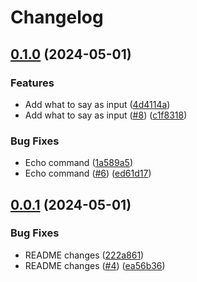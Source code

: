 # Changelog

## [0.1.0](https://github.com/tijmenstor/github-action/compare/v0.0.1...v0.1.0) (2024-05-01)


### Features

* Add what to say as input ([4d4114a](https://github.com/tijmenstor/github-action/commit/4d4114a334edd25d5e4b146e173a61db3cdbcdb3))
* Add what to say as input ([#8](https://github.com/tijmenstor/github-action/issues/8)) ([c1f8318](https://github.com/tijmenstor/github-action/commit/c1f8318b6b18034e3307e93dc52acf0a7f5e95da))


### Bug Fixes

* Echo command ([1a589a5](https://github.com/tijmenstor/github-action/commit/1a589a5c97c45196bec6eeacac5d5ada0b94b7a5))
* Echo command ([#6](https://github.com/tijmenstor/github-action/issues/6)) ([ed61d17](https://github.com/tijmenstor/github-action/commit/ed61d17f3eaff59a6d381b2783ecee939be7c382))

## [0.0.1](https://github.com/tijmenstor/github-action/compare/v0.0.0...v0.0.1) (2024-05-01)


### Bug Fixes

* README changes ([222a861](https://github.com/tijmenstor/github-action/commit/222a8615336788d6a353cb67bd153f19a72e1987))
* README changes ([#4](https://github.com/tijmenstor/github-action/issues/4)) ([ea56b36](https://github.com/tijmenstor/github-action/commit/ea56b36e09b05726573419cfc18b7389b0fcadd5))
